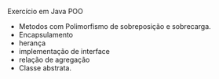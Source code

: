 Exercício em Java POO

+ Metodos com Polimorfismo de sobreposição e sobrecarga.
+ Encapsulamento
+ herança
+ implementação de interface
+ relação de agregação
+ Classe abstrata.